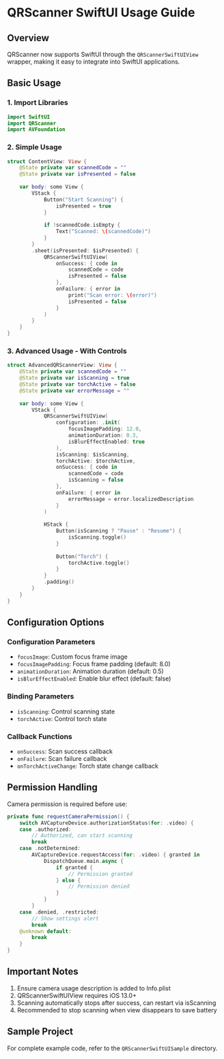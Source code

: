 # QRScanner SwiftUI Usage Guide

## Overview

QRScanner now supports SwiftUI through the `QRScannerSwiftUIView` wrapper, making it easy to integrate into SwiftUI applications.

## Basic Usage

### 1. Import Libraries

```swift
import SwiftUI
import QRScanner
import AVFoundation
```

### 2. Simple Usage

```swift
struct ContentView: View {
    @State private var scannedCode = ""
    @State private var isPresented = false
    
    var body: some View {
        VStack {
            Button("Start Scanning") {
                isPresented = true
            }
            
            if !scannedCode.isEmpty {
                Text("Scanned: \(scannedCode)")
            }
        }
        .sheet(isPresented: $isPresented) {
            QRScannerSwiftUIView(
                onSuccess: { code in
                    scannedCode = code
                    isPresented = false
                },
                onFailure: { error in
                    print("Scan error: \(error)")
                    isPresented = false
                }
            )
        }
    }
}
```

### 3. Advanced Usage - With Controls

```swift
struct AdvancedQRScannerView: View {
    @State private var scannedCode = ""
    @State private var isScanning = true
    @State private var torchActive = false
    @State private var errorMessage = ""
    
    var body: some View {
        VStack {
            QRScannerSwiftUIView(
                configuration: .init(
                    focusImagePadding: 12.0,
                    animationDuration: 0.3,
                    isBlurEffectEnabled: true
                ),
                isScanning: $isScanning,
                torchActive: $torchActive,
                onSuccess: { code in
                    scannedCode = code
                    isScanning = false
                },
                onFailure: { error in
                    errorMessage = error.localizedDescription
                }
            )
            
            HStack {
                Button(isScanning ? "Pause" : "Resume") {
                    isScanning.toggle()
                }
                
                Button("Torch") {
                    torchActive.toggle()
                }
            }
            .padding()
        }
    }
}
```

## Configuration Options

### Configuration Parameters

- `focusImage`: Custom focus frame image
- `focusImagePadding`: Focus frame padding (default: 8.0)
- `animationDuration`: Animation duration (default: 0.5)
- `isBlurEffectEnabled`: Enable blur effect (default: false)

### Binding Parameters

- `isScanning`: Control scanning state
- `torchActive`: Control torch state

### Callback Functions

- `onSuccess`: Scan success callback
- `onFailure`: Scan failure callback
- `onTorchActiveChange`: Torch state change callback

## Permission Handling

Camera permission is required before use:

```swift
private func requestCameraPermission() {
    switch AVCaptureDevice.authorizationStatus(for: .video) {
    case .authorized:
        // Authorized, can start scanning
        break
    case .notDetermined:
        AVCaptureDevice.requestAccess(for: .video) { granted in
            DispatchQueue.main.async {
                if granted {
                    // Permission granted
                } else {
                    // Permission denied
                }
            }
        }
    case .denied, .restricted:
        // Show settings alert
        break
    @unknown default:
        break
    }
}
```

## Important Notes

1. Ensure camera usage description is added to Info.plist
2. QRScannerSwiftUIView requires iOS 13.0+
3. Scanning automatically stops after success, can restart via isScanning
4. Recommended to stop scanning when view disappears to save battery

## Sample Project

For complete example code, refer to the `QRScannerSwiftUISample` directory.